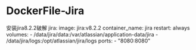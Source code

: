 # DockerFile-Jira
安装jira8.2.2破解
jira:
    image: jira:v8.2.2
    container_name: jira
    restart: always
    volumes:
      - /data/jira/data:/var/atlassian/application-data/jira
      - /data/jira/logs:/opt/atlassian/jira/logs
    ports:
      - "8080:8080"
